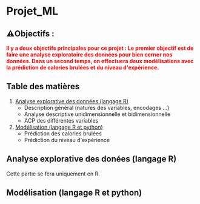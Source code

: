 # Projet_ML
## ⚠️Objectifs : 
<span style="color: red">**Il y a deux objectifs principales pour ce projet :  Le premier objectif est de faire une analyse exploratoire des données pour bien cerner nos données. Dans un second temps, on effectuera deux modélisations avec la prédiction de calories brulées et du niveau d'expérience.**</span>

## Table des matières
1. [Analyse explorative des données (langage R)](#analyse-données)
   - Description général (natures des variables, encodages ...)
   - Analyse descriptive unidimensionnelle et bidimensionnelle
   - ACP des différentes variables
2. [Modélisation (langage R et python)](#modélisation)
   - Prédiction des calories brulées
   - Prédiction du niveau d'expérience
## Analyse explorative des donées (langage R)
Cette partie se fera uniquement en R. 
## Modélisation (langage R et python)

